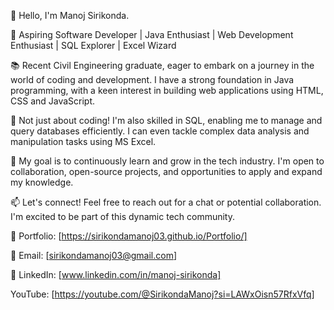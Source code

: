 👋 Hello, I'm Manoj Sirikonda.

🚀 Aspiring Software Developer | Java Enthusiast | Web Development Enthusiast | SQL Explorer | Excel Wizard

📚 Recent Civil Engineering graduate, eager to embark on a journey in the world of coding and development. I have a strong foundation in Java programming, with a keen interest in building web applications using HTML, CSS and JavaScript.

💼 Not just about coding! I'm also skilled in SQL, enabling me to manage and query databases efficiently. I can even tackle complex data analysis and manipulation tasks using MS Excel.

🌟 My goal is to continuously learn and grow in the tech industry. I'm open to collaboration, open-source projects, and opportunities to apply and expand my knowledge.

📫 Let's connect! Feel free to reach out for a chat or potential collaboration. I'm excited to be part of this dynamic tech community.

🔗 Portfolio: [https://sirikondamanoj03.github.io/Portfolio/]

📧 Email: [sirikondamanoj03@gmail.com]

📱 LinkedIn: [www.linkedin.com/in/manoj-sirikonda]

YouTube: [https://youtube.com/@SirikondaManoj?si=LAWxOisn57RfxVfq]
